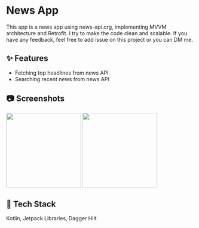 # News App
This app is a news app using news-api.org, implementing MVVM architecture and Retrofit. I try to make the code clean and scalable. If you have any feedback, feel free to add issue on this project or you can DM me.

## ✨ Features
- Fetching top headlines from news API
- Searching recent news from news API

## 📷 Screenshots 
<img src="https://github.com/ahmrh/news-app/assets/79359426/536e19fb-199c-4c21-b79c-947355991eec" width="200" >
<img src="https://github.com/ahmrh/news-app/assets/79359426/5485936e-f7dc-46cf-b417-c094afe2195a" width="200" >

## 🤖 Tech Stack

Kotlin, Jetpack Libraries, Dagger Hilt
